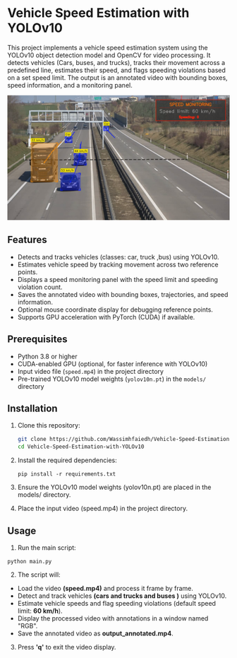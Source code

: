 # Vehicle Speed Estimation with YOLOv10 

This project implements a vehicle speed estimation system using the YOLOv10 object detection model and OpenCV for video processing. It detects vehicles (Cars, buses, and trucks), tracks their movement across a predefined line, estimates their speed, and flags speeding violations based on a set speed limit. The output is an annotated video with bounding boxes, speed information, and a monitoring panel.

![img](img.png)

## Features
- Detects and tracks vehicles (classes: car, truck ,bus) using YOLOv10.
- Estimates vehicle speed by tracking movement across two reference points.
- Displays a speed monitoring panel with the speed limit and speeding violation count.
- Saves the annotated video with bounding boxes, trajectories, and speed information.
- Optional mouse coordinate display for debugging reference points.
- Supports GPU acceleration with PyTorch (CUDA) if available.

## Prerequisites
- Python 3.8 or higher
- CUDA-enabled GPU (optional, for faster inference with YOLOv10)
- Input video file (`speed.mp4`) in the project directory
- Pre-trained YOLOv10 model weights (`yolov10n.pt`) in the `models/` directory

## Installation
1. Clone this repository:

   ```bash
   git clone https://github.com/Wassimhfaiedh/Vehicle-Speed-Estimation-with-YOLOv10.git
   cd Vehicle-Speed-Estimation-with-YOLOv10
2. Install the required dependencies:

   ```
   pip install -r requirements.txt
   
   ```
3. Ensure the YOLOv10 model weights (yolov10n.pt) are placed in the models/ directory.
4. Place the input video (speed.mp4) in the project directory.

## Usage
1. Run the main script:

```
python main.py

```

2. The script will: 

-  Load the video **(speed.mp4)** and process it frame by frame.
- Detect and track vehicles **(cars and trucks and buses )** using YOLOv10.
- Estimate vehicle speeds and flag speeding violations (default speed limit: **60 km/h**).
- Display the processed video with annotations in a window named "RGB".
- Save the annotated video as **output_annotated.mp4**.
3. Press **'q'** to exit the video display.


